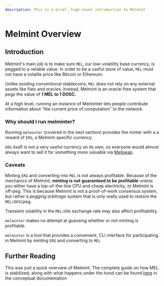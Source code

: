 ```yaml
---
description: This is a brief, high-level introduction to Melmint
---
```


# Melmint Overview

## Introduction

Melmint's main job is to make sure `MEL`, our low-volatility base currency, is pegged to a reliable value. In order to be a useful store of value, `MEL` must not have a volatile price like Bitcoin or Ethereum.

Unlike existing conventional stablecoins, `MEL` does not rely on any external assets like fiats and oracles. Instead, Melmint is an oracle-free system that pegs the value of **1 MEL to 1 DOSC.**

At a high level, running an instance of Melminter lets people contribute information about "the current price of computation" to the network.&#x20;

### Why should I run melminter?

Running `melminter` (covered in the next section) provides the minter with a a reward of `ERG`, a Melmint-specific currency.

`ERG` itself is not a very useful currency on its own, so everyone would almost always want to sell it for something more valuable via [Melswap](../../../using-wallets/melswap-guide.md).

### Caveats

Minting `ERG` and converting into `MEL` is not always profitable. Because of the mechanics of Melmint, **minting is not** **guaranteed to be profitable** unless you either have a top-of-the-line CPU and cheap electricity, or Melmint is off-peg. This is because Melmint is not a proof-of-work consensus system, but rather a _pegging arbitrage_ system that is only really used to restore the `MEL/DOSC`peg.

Transient volatility in the `MEL/ERG` exchange rate may also affect profitability.

`melminter` makes no attempt at guessing whether or not minting is profitable.

`melminter` is a tool that provides a convenient, CLI interface for participating in Melmint by minting `ERG` and converting to `MEL`



## Further Reading

This was just a quick overview of Melmint. The complete guide on how MEL is stabilized, along with what happens under the hood can be found [here](../../../../concepts/sound-cryptoeconomics-with-truly-sound-money.md) in the conceptual documentation
